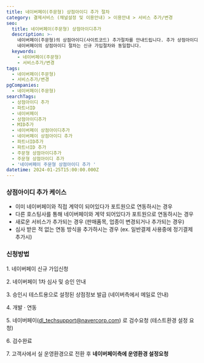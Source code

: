 ```yaml
---
title: 네이버페이(주문형) 상점아이디 추가 절차
category: 결제서비스 (채널설정 및 이용안내) > 이용안내 > 서비스 추가/변경
seo:
  title: 네이버페이(주문형) 상점아이디추가
  description: >-
    네이버페이(주문형)의 상점아이디(사이트코드) 추가절차를 안내드립니다. 추가 상점아이디는 포트원 호스팅사를 기준으로 수수료가 적용되며,
    네이버페이의 상점아이디 절차는 신규 가입절차와 동일합니다.
  keywords:
    - 네이버페이(주문형)
    - 서비스추가/변경
tags:
  - 네이버페이(주문형)
  - 서비스추가/변경
pgCompanies:
  - 네이버페이(주문형)
searchTags:
  - 상점아이디 추가
  - 파트너ID
  - 네이버페이
  - 상점아이디추가
  - MID추가
  - 네이버페이 상점아이디추가
  - 네이버페이 상점아이디 추가
  - 파트너ID추가
  - 파트너ID 추가
  - 주문형 상점아이디추가
  - 주문형 상점아이디 추가
  - '네이버페이 주문형 상점아이디 추가 '
datetime: 2024-01-25T15:00:00.000Z
---
```


<Callout content="네이버페이(주문형) 상점아이디 추가 절차를 안내해드립니다. 추가되는 상점아이디는 포트원 호스팅사를 기준으로 수수료가 적용되는 점 참고해주세요." />

<Callout title="포트원 기준 결제대행사 수수료 보러가기↗" />

### **상점아이디 추가 케이스**

<Callout content="1. 네이버페이의 상점아이디 추가 절차는 신규 계약절차와 동일하게 진행됩니다. 
기존에 다른 사이트 URL로 가입하신 적이 있으신 경우 **포트원 고객지원팀으로 관리자콘솔 내 새로운 URL로 적용되도록 요청해주시기 바랍니다.**
2. 네이버페이 정책상 상점아이디 추가시 검수과정 재진행이 필요합니다.
3. 포트원 정책에 의하여 기존에 포트원을 통하지 않고 계약된 상점아이디는 포트원 서비스 사용이 불가합니다. 새로운 포트원용 상점아이디를 추가 발급 받으신 후 이용해주시기 바랍니다." title="참고사항" icon="💡" />

- 이미 네이버페이와 직접 계약이 되어있다가 포트원으로 연동하시는 경우
- 다른 호스팅사를 통해 네이버페이와 계약 되어있다가 포트원으로 연동하시는 경우
- 새로운 서비스가 추가되는 경우 (판매품목, 업종이 변경되거나 추가되는 경우)
- 심사 받은 적 없는 연동 방식을 추가하시는 경우 (ex. 일반결제 사용중에 정기결제 추가시)

### **신청방법**

<Indent level="1">

1\. 네이버페이 신규 가입신청

2\. 네이버페이 1차 심사 및 승인 안내

3\. 승인시 테스트용으로 설정된 상점정보 발급 (네이버측에서 메일로 안내)

4\. 개발 · 연동

5\. 네이버페이(<dl_techsupport@navercorp.com>) 로 검수요청 (테스트환경 설정 요청)

6\. 검수완료

7\. 고객사에서 실 운영환경으로 전환 후 **네이버페이측에 운영환경 설정요청**

</Indent>

<Callout title="네이버페이(주문형) 상세 계약절차 보러가기↗" />
